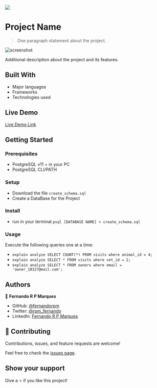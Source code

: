![](https://img.shields.io/badge/Microverse-blueviolet)

# Project Name

> One paragraph statement about the project.

![screenshot](./app_screenshot.png)

Additional description about the project and its features.

## Built With

- Major languages
- Frameworks
- Technologies used

## Live Demo

[Live Demo Link](https://livedemo.com)


## Getting Started

### Prerequisites
- PostgreSQL v11 + in your PC
- PostgreSQL CLI/PATH

### Setup
- Download the file `create_schema.sql`
- Create a DataBase for the Project

### Install
- run in your terminal `psql [DATABASE NAME] < create_schema.sql`

### Usage
Execute the following queries one at a time:
- `explain analyze SELECT COUNT(*) FROM visits where animal_id = 4;`
- `explain analyze SELECT * FROM visits where vet_id = 2;`
- `explain analyze SELECT * FROM owners where email = 'owner_18327@mail.com';`

## Authors

👤 **Fernando R P Marques**

- GitHub: [@fernandorpm](https://github.com/fernandorpm)
- Twitter: [@rpm_fernando](https://twitter.com/rpm_fernando)
- LinkedIn: [Fernando R P Marques](https://linkedin.com/in/fernandorpm)

## 🤝 Contributing

Contributions, issues, and feature requests are welcome!

Feel free to check the [issues page](../../issues/).

## Show your support

Give a ⭐️ if you like this project!

